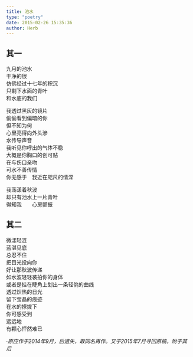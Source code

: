 ```yaml
---  
title: 池水  
type: "poetry"  
date: 2015-02-26 15:35:36  
author: Herb  
---  
```


## 其一  

九月的池水  
干净的很  
仿佛经过十七年的积沉  
只剩下水面的青叶  
和水底的我们  

我透过黑灰的镜片  
偷偷看到偏暗的你  
但不知为何  
心里亮得向外头渗  
水传导声音  
我听见你呼出的气体不稳  
大概是你胸口的创可贴  
在与伤口亲吻  
可水不善传情  
你无感于　我近在咫尺的情深  

我荡漾着秋波  
却只有池水上一片青叶  
得知我　　心房颤振  

## 其二  

微漾轻涟  
蓝湛见底  
总忍不住  
把目光投向你  
好让那秋波传递  
如水波轻轻袭拍你的身体  
或者是挂在睫角上划出一条轻佻的曲线  
透过炽热的日光  
留下莹晶的痕迹  
在水的撩拨下  
你可感受到  
远远地  
有颗心怦然难已  

·*原应作于2014年9月，后遗失，取同名再作。又于2015年7月寻回原稿，附于其后*  
